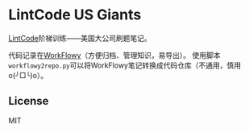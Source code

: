 LintCode US Giants
===

[LintCode](http://www.lintcode.com/zh-cn/ladder)阶梯训练——美国大公司刷题笔记。

代码记录在[WorkFlowy](https://workflowy.com/invite/30aad5a8.lnx)（方便归档、管理知识，易导出）。
使用脚本`workflowy2repo.py`可以将WorkFlowy笔记转换成代码仓库（不通用，慎用o(╯□╰)o）。

License
---

MIT
